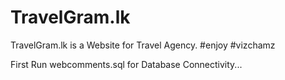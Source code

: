 # TravelGram.lk

TravelGram.lk is a Website for Travel Agency. #enjoy #vizchamz

First Run webcomments.sql for Database Connectivity...

